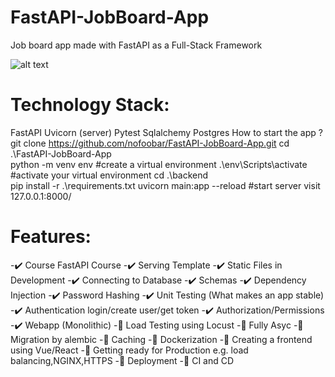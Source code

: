 # FastAPI-JobBoard-App
Job board app made with FastAPI as a Full-Stack Framework

![alt text](https://github.com/tesar27/FastAPI-JobBoard-App/tree/main/static/images/lite.gif)


# Technology Stack:
FastAPI
Uvicorn (server)
Pytest
Sqlalchemy
Postgres
How to start the app ?
git clone https://github.com/nofoobar/FastAPI-JobBoard-App.git
cd .\FastAPI-JobBoard-App\
python -m venv env   #create a virtual environment
.\env\Scripts\activate  #activate your virtual environment
cd .\backend\
pip install -r .\requirements.txt
uvicorn main:app --reload     #start server
visit  127.0.0.1:8000/
# Features:

-✔️ Course FastAPI Course
-✔️ Serving Template
-✔️ Static Files in Development
-✔️ Connecting to Database
-✔️ Schemas
-✔️ Dependency Injection
-✔️ Password Hashing
-✔️ Unit Testing (What makes an app stable)
-✔️ Authentication login/create user/get token
-✔️ Authorization/Permissions
-✔️ Webapp (Monolithic)
-🚧 Load Testing using Locust
-🚧 Fully Asyc
-🚧 Migration by alembic
-🚧 Caching
-🚧 Dockerization
-🚧 Creating a frontend using Vue/React
-🚧 Getting ready for Production e.g. load balancing,NGINX,HTTPS
-🚧 Deployment
-🚧 CI and CD

